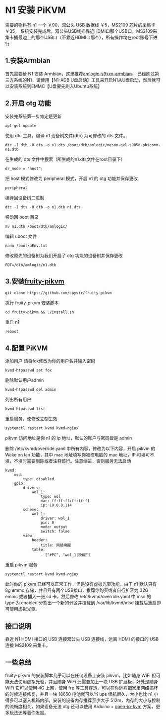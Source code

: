 # N1 安装 PiKVM
需要的物料有 n1 一个 ￥90，双公头 USB 数据线 ￥5，MS2109 芯片的采集卡 ￥35。
系统安装完成后，双公头USB线插靠近HDMI口那个USB口，MS2109采集卡插最边上的那个USB口（不靠近HDMI口那个），所有操作均在root账号下进行
## 1.安装Armbian
首先需要给 N1 安装 Armbian，这里推荐[amlogic-s9xxx-armbian](https://github.com/ophub/amlogic-s9xxx-armbian)，
已经刷过第三方系统的N1，请使用【N1-ADB U盘启动】工具来开启N1从U盘启动，然后就可以安装系统到EMMC【U盘要先刷入Ubuntu系统】
## 2.开启 otg 功能
安装完系统第一步肯定是更新
```
apt-get update
```
使用 dtc 工具，编译 n1 设备树文件(dtb) 为可修改的 dts 文件。
```
dtc -I dtb -O dts -o n1.dts /boot/dtb/amlogic/meson-gxl-s905d-phicomm-n1.dtb
```
在生成的 dts 文件中搜索（所生成的n1.dts文件在root目录下）
```
dr_mode = "host";
```
把 host 模式修改为 peripheral 模式，开启 n1 的 otg 功能并保存更改
```
peripheral
```
编译回设备树二进制
```
dtc -I dts -O dtb -o n1.dtb n1.dts
```
移动回 boot 目录
```
mv n1.dtb /boot/dtb/amlogic/
```
编辑 uboot 文件
```
nano /boot/uEnv.txt
```
修改原先的设备树为我们开启了 otg 功能的设备树并保存更改
```
FDT=/dtb/amlogic/n1.dtb
```
## 3.安装[fruity-pikvm](https://github.com/jacobbar/fruity-pikvm)
```
git clone https://github.com/spysir/fruity-pikvm
```
执行 fruity-pikvm 安装脚本
```
cd fruity-pikvm && ./install.sh
```
重启 n1
```
reboot
```
## 4.配置 PiKVM

添加用户 请将fox修改为你的用户名并输入密码
```
kvmd-htpasswd set fox
```
删除默认用户admin
```
kvmd-htpasswd del admin
```
列出所有用户
```
kvmd-htpasswd list
```
重启服务，使修改立刻生效
```
systemctl restart kvmd kvmd-nginx
```
pikvm 访问地址是你 n1 的 ip 地址，默认的账户与密码皆是 admin

删除 /etc/kvmd/override.yaml 中所有内容，修改为以下内容，开启 pikvm 的 Wake on lan 功能，其中 mac 地址填写你被控电脑的 mac 地址，IP 可填可不填，不填时需要删除或者注释该行。注意缩进，否则服务无法启动
```
kvmd:  
    msd:  
        type: disabled
    gpio:    
        drivers:    
            wol_1:    
                type: wol    
                mac: ff:ff:ff:ff:ff:ff
                ip: 10.0.0.114
        scheme:    
            wol_1:    
                driver: wol_1    
                pin: 0    
                mode: output    
                switch: false    
        view:    
            header:      
                title: 网络唤醒
            table:    
                - ["#PC", "wol_1|唤醒"]    
```
重启 pikvm 服务
```
systemctl restart kvmd kvmd-nginx
```
此时你的 pikvm 已经可以正常工作，但是没有虚拟光驱功能，由于 n1 默认只有 8g emmc 存储，并且只有两个USB接口，推荐你购买或者自行扩容为 32G emmc 或者插入一张 sd 卡，然后修改 /etc/kvmd/override.yaml 中 msd 的 type 为 enabled 分割出一个新的分区并挂载到 /var/lib/kvmd/msd 挂载后重启即可使用虚拟光驱。
## 接口说明
靠近 N1 HDMI 接口的 USB 连接双公头 USB 连接线，远离 HDMI 的接口的 USB 连接 MS2109 采集卡。
## 一些总结
fruity-pikvm 的安装脚本几乎可以在任何设备上安装 pikvm，比如随身 WiFi 但可能无法使用虚拟光驱，并且随身 WiFi 还需要加上一块 USB 扩展板，好处是随身 WiFi 它可以使用 4G 上网，使用 frp 等工具穿透，可以在你远程把家里网络搞坏的时候连接修复，并且一块 18650 电池就可以当 ups 续航很久，大小也比 n1 小得多可以塞入机箱内部，安装的设备内存推荐至少大于 512m，内存的大小与控制的流畅度相关，如果设备无法 otg 还可以使用 Arduino + [open-ip-kvm](https://github.com/Nihiue/open-ip-kvm) 方案，更多玩法还等着你发掘。
